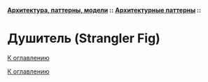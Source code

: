 **[Архитектура, паттерны, модели](../../README.md#patterns) ::** 
**[Архитектурные паттерны](../../README.md#patterns-architectural) ::**
# Душитель (Strangler Fig)

<!--

-->

[К оглавлению](../../README.md#patterns-architectural)



[К оглавлению](../../README.md#patterns-architectural)
